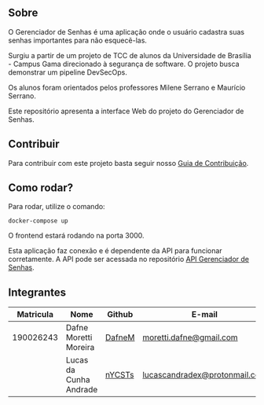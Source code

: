 
## Sobre

O Gerenciador de Senhas é uma aplicação onde o usuário cadastra suas senhas importantes para não esquecẽ-las. 

Surgiu a partir de um projeto de TCC de alunos da Universidade de Brasília - Campus Gama direcionado à segurança de software. O projeto busca demonstrar um pipeline DevSecOps.

Os alunos foram orientados pelos professores Milene Serrano e Maurício Serrano.

Este repositório apresenta a interface Web do projeto do Gerenciador de Senhas.

## Contribuir

Para contribuir com este projeto basta seguir nosso [Guia de Contribuição](docs/guia-contribuicao.md). 

## Como rodar?

Para rodar, utilize o comando:

```
docker-compose up
```

O frontend estará rodando na porta 3000.

Esta aplicação faz conexão e é dependente da API para funcionar corretamente. 
A API pode ser acessada no repositório [API Gerenciador de Senhas](https://github.com/nYCSTs/tcc-password-manager-api). 

<!-- ## Ambientes de produção

- [Front-End]()
- [Back-End]() -->

## Integrantes

| Matricula | Nome | Github | E-mail |
|-----------|------|--------|--------|
|190026243|Dafne Moretti Moreira|[DafneM](https://github.com/DafneM)|moretti.dafne@gmail.com|
||Lucas da Cunha Andrade|[nYCSTs](https://github.com/nYCSTs)|lucascandradex@protonmail.com|